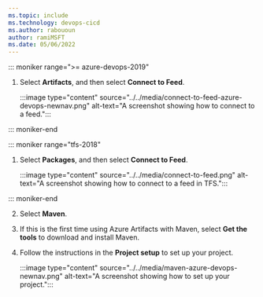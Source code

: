 ```yaml
---
ms.topic: include
ms.technology: devops-cicd
ms.author: rabououn
author: ramiMSFT
ms.date: 05/06/2022
---
```


::: moniker range=">= azure-devops-2019"

1. Select **Artifacts**, and then select **Connect to Feed**.
   
    :::image type="content" source="../../media/connect-to-feed-azure-devops-newnav.png" alt-text="A screenshot showing how to connect to a feed.":::

::: moniker-end

::: moniker range="tfs-2018"

1. Select **Packages**, and then select **Connect to Feed**.

    :::image type="content" source="../../media/connect-to-feed.png" alt-text="A screenshot showing how to connect to a feed in TFS.":::

::: moniker-end

2. Select **Maven**.

3. If this is the first time using Azure Artifacts with Maven, select **Get the tools** to download and install Maven.

4. Follow the instructions in the **Project setup**  to set up your project.

    :::image type="content" source="../../media/maven-azure-devops-newnav.png" alt-text="A screenshot showing how to set up your project.":::
